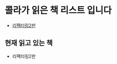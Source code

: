 # 콜라가 읽은 책 리스트 입니다

- [리팩터링2판](https://shopping.interpark.com/product/productInfo.do?prdNo=7513522757&gclid=CjwKCAiAgvKQBhBbEiwAaPQw3Iwzvt0ybC7KdKXPnDR6FZUDie1HGx0AOm9wWYYyVNtecwaGtNDQ6RoCxhoQAvD_BwE)

## 현재 읽고 있는 책

- 리팩터링2판
